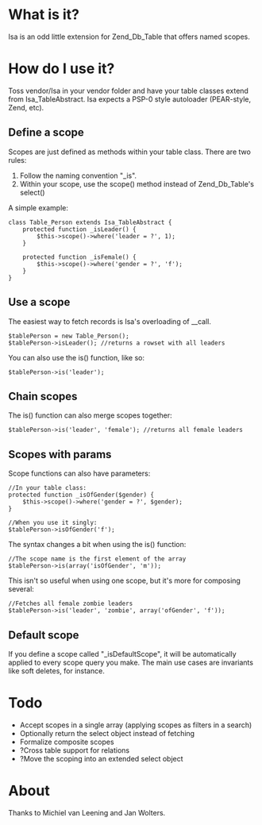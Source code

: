 # What is it?
Isa is an odd little extension for Zend_Db_Table that offers named scopes.

# How do I use it?
Toss vendor/Isa in your vendor folder and have your table classes extend from
Isa_TableAbstract. Isa expects a PSP-0 style autoloader (PEAR-style, Zend, etc).

## Define a scope
Scopes are just defined as methods within your table class. There are two rules:

1. Follow the naming convention "_is<ScopeName>".
2. Within your scope, use the scope() method instead of Zend_Db_Table's select()

A simple example:

    class Table_Person extends Isa_TableAbstract {
        protected function _isLeader() {
            $this->scope()->where('leader = ?', 1);    
        }
        
        protected function _isFemale() {
            $this->scope()->where('gender = ?', 'f');
        }
    }

## Use a scope
The easiest way to fetch records is Isa's overloading of __call.

    $tablePerson = new Table_Person();
    $tablePerson->isLeader(); //returns a rowset with all leaders
    
You can also use the is() function, like so:

    $tablePerson->is('leader');

## Chain scopes
The is() function can also merge scopes together:

    $tablePerson->is('leader', 'female'); //returns all female leaders

## Scopes with params
Scope functions can also have parameters:

    //In your table class:
    protected function _isOfGender($gender) {
        $this->scope()->where('gender = ?', $gender);
    }
    
    //When you use it singly:
    $tablePerson->isOfGender('f');
    
The syntax changes a bit when using the is() function:

    //The scope name is the first element of the array
    $tablePerson->is(array('isOfGender', 'm'));
    
This isn't so useful when using one scope, but it's more for composing several:

    //Fetches all female zombie leaders
    $tablePerson->is('leader', 'zombie', array('ofGender', 'f'));

## Default scope
If you define a scope called "_isDefaultScope", it will be automatically applied
to every scope query you make. The main use cases are invariants like soft
deletes, for instance.

# Todo
- Accept scopes in a single array (applying scopes as filters in a search)
- Optionally return the select object instead of fetching
- Formalize composite scopes
- ?Cross table support for relations
- ?Move the scoping into an extended select object

# About
Thanks to Michiel van Leening and Jan Wolters.
